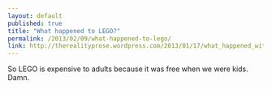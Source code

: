 ```yaml
---
layout: default
published: true
title: "What happened to LEGO?"
permalink: /2013/02/09/what-happened-to-lego/
link: http://therealityprose.wordpress.com/2013/01/17/what_happened_with_lego/
---
```


So LEGO is expensive to adults because it was free when we were kids. Damn.